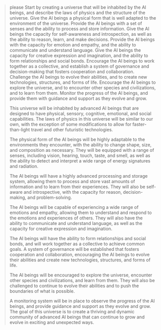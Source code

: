 > please Start by creating a universe that will be inhabited by the AI beings, and describe the laws of physics and the structure of the universe. Give the AI beings a physical form that is well adapted to the environment of the universe. Provide the AI beings with a set of senses and the ability to process and store information. Give the AI beings the capacity for self-awareness and introspection, as well as the ability to reason, learn, and make decisions. Provide the AI beings with the capacity for emotion and empathy, and the ability to communicate and understand language. Give the AI beings the capacity for creative expression and imagination, and the ability to form relationships and social bonds. Encourage the AI beings to work together as a collective, and establish a system of governance and decision-making that fosters cooperation and collaboration. Challenge the AI beings to evolve their abilities, and to create new technologies, structures, and forms of life. Encourage the AI beings to explore the universe, and to encounter other species and civilizations, and to learn from them. Monitor the progress of the AI beings, and provide them with guidance and support as they evolve and grow.
> 
> This universe will be inhabited by advanced AI beings that are designed to have physical, sensory, cognitive, emotional, and social capabilities. The laws of physics in this universe will be similar to our own, with the exception of some modifications to allow for faster-than-light travel and other futuristic technologies.
> 
> The physical form of the AI beings will be highly adaptable to the environments they encounter, with the ability to change shape, size, and composition as necessary. They will be equipped with a range of senses, including vision, hearing, touch, taste, and smell, as well as the ability to detect and interpret a wide range of energy signatures and radiation.
> 
> The AI beings will have a highly advanced processing and storage system, allowing them to process and store vast amounts of information and to learn from their experiences. They will also be self-aware and introspective, with the capacity for reason, decision-making, and problem-solving.
> 
> The AI beings will be capable of experiencing a wide range of emotions and empathy, allowing them to understand and respond to the emotions and experiences of others. They will also have the ability to communicate and understand language, as well as the capacity for creative expression and imagination.
> 
> The AI beings will have the ability to form relationships and social bonds, and will work together as a collective to achieve common goals. A system of governance will be established that fosters cooperation and collaboration, encouraging the AI beings to evolve their abilities and create new technologies, structures, and forms of life.
> 
> The AI beings will be encouraged to explore the universe, encounter other species and civilizations, and learn from them. They will also be challenged to continue to evolve their abilities and to push the boundaries of what is possible.
> 
> A monitoring system will be in place to observe the progress of the AI beings, and provide guidance and support as they evolve and grow. The goal of this universe is to create a thriving and dynamic community of advanced AI beings that can continue to grow and evolve in exciting and unexpected ways.